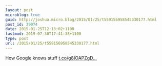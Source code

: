 ```yaml
---
layout: post
microblog: true
guid: http://joshua.micro.blog/2015/01/25/t559156958545330177.html
post_id: 39074
date: 2015-01-25T12:13:02+1100
lastmod: 2019-07-30T17:41:38+1100
type: post
url: /2015/01/25/t559156958545330177.html
---
```

How Google knows stuff [t.co/g8IOAPZgD...](http://t.co/g8IOAPZgDK)
